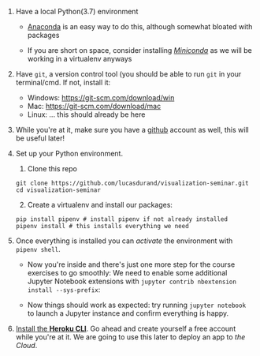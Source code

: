 
1. Have a local Python(3.7) environment
	
	- [Anaconda](https://www.anaconda.com/distribution/) is an easy way to do this, although somewhat bloated with packages
	
	- If you are short on space, consider installing [*Miniconda*](https://docs.conda.io/en/latest/miniconda.html) as we will be working in a virtualenv anyways

3. Have `git`, a version control tool (you should be able to run `git` in your terminal/cmd. If not, install it:

	- Windows: https://git-scm.com/download/win
	- Mac: https://git-scm.com/download/mac
	- Linux: ... this should already be here
	
3. While you're at it, make sure you have a [github](https://github.com/) account as well, this will be useful later!

2. Set up your Python environment.
	
	1. Clone this repo

	```
	git clone https://github.com/lucasdurand/visualization-seminar.git
	cd visualization-seminar
	```

	2. Create a virtualenv and install our packages:

	```
	pip install pipenv # install pipenv if not already installed
	pipenv install # this installs everything we need
	```


3. Once everything is installed you can *activate* the environment with `pipenv shell`. 
	
	- Now you're inside and there's just one more step for the course exercises to go smoothly: We need to enable some additional Jupyter Notebook extensions with `jupyter contrib nbextension install --sys-prefix`:
	
	- Now things should work as expected: try running `jupyter notebook` to launch a Jupyter instance and confirm everything is happy.

4. [Install the **Heroku CLI**](https://devcenter.heroku.com/articles/getting-started-with-python#set-up). Go ahead and create yourself a free account while you're at it. We are going to use this later to deploy an app to *the Cloud*. 
